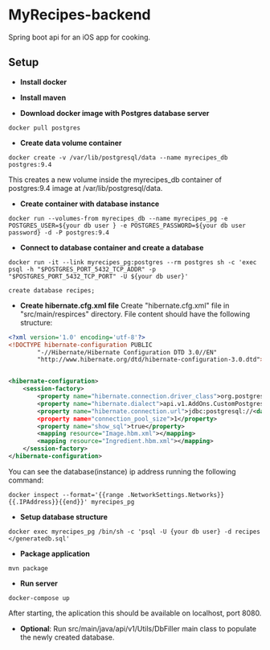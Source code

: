 # MyRecipes-backend
Spring boot api for an iOS app for cooking.

## Setup

* **Install docker**

* **Install maven**

* **Download docker image with Postgres database server**
```
docker pull postgres
```

* **Create data volume container**
```
docker create -v /var/lib/postgresql/data --name myrecipes_db postgres:9.4
```
This creates a new volume inside the myrecipes_db container of postgres:9.4 image at /var/lib/postgresql/data.

* **Create container with database instance**

```
docker run --volumes-from myrecipes_db --name myrecipes_pg -e POSTGRES_USER=${your db user } -e POSTGRES_PASSWORD=${your db user password} -d -P postgres:9.4

```
* **Connect to database container and create a database**

```
docker run -it --link myrecipes_pg:postgres --rm postgres sh -c 'exec psql -h "$POSTGRES_PORT_5432_TCP_ADDR" -p "$POSTGRES_PORT_5432_TCP_PORT" -U ${your db user}'

create database recipes;
```
* **Create hibernate.cfg.xml file**
Create "hibernate.cfg.xml" file in "src/main/respirces" directory. File content should have the following structure:

```xml
<?xml version='1.0' encoding='utf-8'?>
<!DOCTYPE hibernate-configuration PUBLIC
        "-//Hibernate/Hibernate Configuration DTD 3.0//EN"
        "http://www.hibernate.org/dtd/hibernate-configuration-3.0.dtd">


<hibernate-configuration>
    <session-factory>
        <property name="hibernate.connection.driver_class">org.postgresql.Driver</property>
        <property name="hibernate.dialect">api.v1.AddOns.CustomPostgresDialect</property>
        <property name="hibernate.connection.url">jdbc:postgresql://<database_ip_address>:<database_port>/recipes?user=<your db user>&amp;password=<your db user password></property>
        <property name="connection_pool_size">1</property>
        <property name="show_sql">true</property>
        <mapping resource="Image.hbm.xml"></mapping>
        <mapping resource="Ingredient.hbm.xml"></mapping>
    </session-factory>
</hibernate-configuration>

```
You can see the database(instance) ip address running the following command:
```
docker inspect --format='{{range .NetworkSettings.Networks}}{{.IPAddress}}{{end}}' myrecipes_pg
```
* **Setup database structure**

```
docker exec myrecipes_pg /bin/sh -c 'psql -U {your db user} -d recipes </generatedb.sql'
```

* **Package application**

```
mvn package
```

* **Run server**
```
docker-compose up
```
After starting, the aplication this should be available on localhost, port 8080.

* **Optional**: Run src/main/java/api/v1/Utils/DbFiller main class to populate the newly created database.

